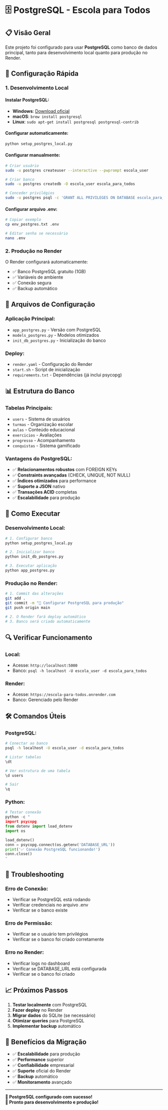 # 🗄️ PostgreSQL - Escola para Todos

## 📋 **Visão Geral**

Este projeto foi configurado para usar **PostgreSQL** como banco de dados principal, tanto para desenvolvimento local quanto para produção no Render.

## 🚀 **Configuração Rápida**

### **1. Desenvolvimento Local**

#### **Instalar PostgreSQL:**
- **Windows**: [Download oficial](https://www.postgresql.org/download/windows/)
- **macOS**: `brew install postgresql`
- **Linux**: `sudo apt-get install postgresql postgresql-contrib`

#### **Configurar automaticamente:**
```bash
python setup_postgres_local.py
```

#### **Configurar manualmente:**
```bash
# Criar usuário
sudo -u postgres createuser --interactive --pwprompt escola_user

# Criar banco
sudo -u postgres createdb -O escola_user escola_para_todos

# Conceder privilégios
sudo -u postgres psql -c 'GRANT ALL PRIVILEGES ON DATABASE escola_para_todos TO escola_user;'
```

#### **Configurar arquivo .env:**
```bash
# Copiar exemplo
cp env_postgres.txt .env

# Editar senha se necessário
nano .env
```

### **2. Produção no Render**

O Render configurará automaticamente:
- ✅ Banco PostgreSQL gratuito (1GB)
- ✅ Variáveis de ambiente
- ✅ Conexão segura
- ✅ Backup automático

## 🔧 **Arquivos de Configuração**

### **Aplicação Principal:**
- `app_postgres.py` - Versão com PostgreSQL
- `models_postgres.py` - Modelos otimizados
- `init_db_postgres.py` - Inicialização do banco

### **Deploy:**
- `render.yaml` - Configuração do Render
- `start.sh` - Script de inicialização
- `requirements.txt` - Dependências (já inclui psycopg)

## 📊 **Estrutura do Banco**

### **Tabelas Principais:**
- `users` - Sistema de usuários
- `turmas` - Organização escolar
- `aulas` - Conteúdo educacional
- `exercicios` - Avaliações
- `progresso` - Acompanhamento
- `conquistas` - Sistema gamificado

### **Vantagens do PostgreSQL:**
- ✅ **Relacionamentos robustos** com FOREIGN KEYs
- ✅ **Constraints avançadas** (CHECK, UNIQUE, NOT NULL)
- ✅ **Índices otimizados** para performance
- ✅ **Suporte a JSON** nativo
- ✅ **Transações ACID** completas
- ✅ **Escalabilidade** para produção

## 🚀 **Como Executar**

### **Desenvolvimento Local:**
```bash
# 1. Configurar banco
python setup_postgres_local.py

# 2. Inicializar banco
python init_db_postgres.py

# 3. Executar aplicação
python app_postgres.py
```

### **Produção no Render:**
```bash
# 1. Commit das alterações
git add .
git commit -m "🚀 Configurar PostgreSQL para produção"
git push origin main

# 2. O Render fará deploy automático
# 3. Banco será criado automaticamente
```

## 🔍 **Verificar Funcionamento**

### **Local:**
- Acesse: `http://localhost:5000`
- Banco: `psql -h localhost -U escola_user -d escola_para_todos`

### **Render:**
- Acesse: `https://escola-para-todos.onrender.com`
- Banco: Gerenciado pelo Render

## 🛠️ **Comandos Úteis**

### **PostgreSQL:**
```bash
# Conectar ao banco
psql -h localhost -U escola_user -d escola_para_todos

# Listar tabelas
\dt

# Ver estrutura de uma tabela
\d users

# Sair
\q
```

### **Python:**
```python
# Testar conexão
python -c "
import psycopg
from dotenv import load_dotenv
import os

load_dotenv()
conn = psycopg.connect(os.getenv('DATABASE_URL'))
print('✅ Conexão PostgreSQL funcionando!')
conn.close()
"
```

## 🚨 **Troubleshooting**

### **Erro de Conexão:**
- Verificar se PostgreSQL está rodando
- Verificar credenciais no arquivo .env
- Verificar se o banco existe

### **Erro de Permissão:**
- Verificar se o usuário tem privilégios
- Verificar se o banco foi criado corretamente

### **Erro no Render:**
- Verificar logs no dashboard
- Verificar se DATABASE_URL está configurada
- Verificar se o banco foi criado

## 📈 **Próximos Passos**

1. **Testar localmente** com PostgreSQL
2. **Fazer deploy** no Render
3. **Migrar dados** do SQLite (se necessário)
4. **Otimizar queries** para PostgreSQL
5. **Implementar backup** automático

## 🎯 **Benefícios da Migração**

- ✅ **Escalabilidade** para produção
- ✅ **Performance** superior
- ✅ **Confiabilidade** empresarial
- ✅ **Suporte** oficial do Render
- ✅ **Backup** automático
- ✅ **Monitoramento** avançado

---

**🎉 PostgreSQL configurado com sucesso!**  
**🚀 Pronto para desenvolvimento e produção!**
